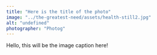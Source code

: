 ```yaml
---
title: "Here is the title of the photo"
image: "../the-greatest-need/assets/health-still2.jpg"
alt: "undefined"
photographer: "Photog"
---
```


Hello, this will be the image caption here!
